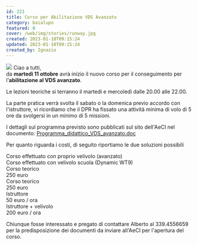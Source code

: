 ```yaml
---
id: 221
title: Corso per Abilitazione VDS Avanzato
category: baialupo
featured: 0
cover: /web/img/stories/runway.jpg
created: 2023-01-10T09:15:24
updated: 2023-01-10T09:15:24
created_by: Ignazio
---
```


<img src="/web/img/stories/runway.jpg" class="float-start mr-3 h-[290px] w-[180px] object-cover"/>
Ciao a tutti,<br/>
da <strong>martedì 11 ottobre</strong> avrà inizio il nuovo corso per il conseguimento per l'<strong>abilitazione al VDS avanzato</strong>.

Le lezioni teoriche si terranno il martedì e mercoledì dalle 20.00 alle 22.00.

La parte pratica verrà svolta il sabato o la domenica previo accordo con l'istruttore, vi ricordiamo che il DPR ha fissato una attività minima di volo di 5 ore da svolgersi in un minimo di 5 missioni.

I dettagli sul programma previsto sono pubblicati sul sito dell'AeCI nel documento:
<a href="https://www.aeci.it/upload/files/7%20-%20Programma%20didattico%20VDS%20avanzato-2010.pdf" target="_blank">Programma_didattico_VDS_avanzato.doc</a>

Per quanto riguarda i costi, di seguito riportiamo le due soluzioni possibili

<div class="grid grid-cols-4 mb-4">
    <div class="col-span-2 p-2 bg-orange-100 border-y border-orange-100">Corso effettuato con proprio velivolo (avanzato)</div>
    <div class="col-span-2 p-2 bg-orange-100 border-y border-orange-100">Corso effettuato con velivolo scuola (Dynamic WT9)</div>
    <div class="p-2 border-b border-orange-100 bg-orange-50">Corso teorico</div>
    <div class="p-2 border-b border-orange-100">250 euro</div>
    <div class="p-2 border-b border-orange-100 bg-orange-50">Corso teorico</div>
    <div class="p-2 border-b border-orange-100">250 euro</div>
    <div class="p-2 border-b border-orange-100 bg-orange-50">Istruttore</div>
    <div class="p-2 border-b border-orange-100">50 euro / ora</div>
    <div class="p-2 border-b border-orange-100 bg-orange-50">Istruttore + velivolo</div>
    <div class="p-2 border-b border-orange-100">200 euro / ora</div>
</div>

Chiunque fosse interessato e pregato di contattare Alberto al 339.4556659 per la predisposizione dei documenti da inviare all'AeCI per l'apertura del corso.
